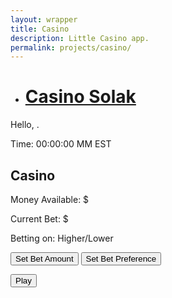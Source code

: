 ```yaml
---
layout: wrapper
title: Casino
description: Little Casino app.
permalink: projects/casino/
---
```




  <div class="section">
      <ul>
        <li><h1><a href="{{page.url}}">Casino Solak</a></h1></li>
      </ul> 
   </div>

  	

  <div class="section">
    <p>Hello, <span id='name'></span>.</p>
  	<p>Time: <span id="clock">00:00:00 MM EST</span></p>
  </div>

  <div class="section">
    <article>
      <h1>Casino</h1>
      <p>Money Available: $<span id="currency"></span></p>
      <p>Current Bet: $<span id='bet'></span></p>
      <p>Betting on: <span id='higher'>Higher</span>/<span id='lower'>Lower</span></p>
      <button onclick="betAmt()">Set Bet Amount</button>
      <button onclick="betPref()">Set Bet Preference</button>
      <p><button onclick="play()">Play</button>
  </div>

<script src='{{site.url}}/assets/js/casino.js'></script>

